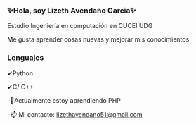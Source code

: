 ### ✨Hola, soy Lizeth Avendaño Garcia✨
Estudio Ingeniería en computación en CUCEI UDG 

Me gusta aprender cosas nuevas y mejorar mis conocimientos
### Lenguajes

✔Python

✔C/ C++

-🌱Actualmente estoy aprendiendo PHP

-📫 Mi contacto:
lizethavendano51@gmail.com

<!--
**Lizethatx/Lizethatx** is a ✨ _special_ ✨ repository because its `README.md` (this file) appears on your GitHub profile.

Here are some ideas to get you started:

- 🔭 I’m currently working on ...
- 🌱 I’m currently learning ...
- 👯 I’m looking to collaborate on ...
- 🤔 I’m looking for help with ...
- 💬 Ask me about ...
- 📫 How to reach me: ...
- 😄 Pronouns: ...
- ⚡ Fun fact: ...
-->
